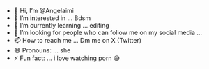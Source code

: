 - 👋 Hi, I’m @Angelaimi
- 👀 I’m interested in ... Bdsm
- 🌱 I’m currently learning ... editing
- 💞️ I’m looking for people who can follow me on my social media ...
- 📫 How to reach me ... Dm me on X (Twitter)
- 😄 Pronouns: ... she
- ⚡ Fun fact: ... i love watching porn 😅

<!---
ハカネーユズ/Angelaimi is a ✨ special ✨ repository because its `README.md` (this file) appears on your GitHub profile.
You can click the Preview link to take a look at your changes.
--->
